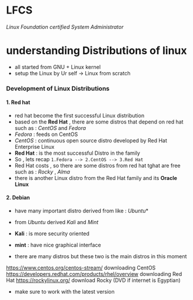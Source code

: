 # LFCS
######  Linux Foundation certified System Administrator 

# understanding Distributions of linux 
- all started from GNU + Linux kernel 
- setup the Linux by Ur self -> Linux from scratch
### Development of Linux Distributions
#### 1. Red hat 
- red hat become the first successful Linux distribution 
- based on the **Red Hat** , there are some distros that depend on red hat such as : *CentOS* and *Fedora* 
- *Fedora* : feeds on CentOS 
- *CentOS* : continuous open source distro developed by Red Hat Enterprise Linux 
- **Red Hat** : is the most successful Distro in the family
- So , lets recap `1.Fedora --> 2.CentOS --> 3.Red Hat`
- Red Hat costs , so there are some distros from red hat tghat are free such as : *Rocky* , *Alma*
- there is another Linux distro from the Red Hat family and its **Oracle Linux**

#### 2. Debian 
- have many important distro derived from like : *Ubuntu** 
- from *Ubuntu* derived *Kali* and *Mint*
- **Kali** : is more security oriented
- **mint** : have nice graphical interface 

- there are many distros but these two is the main distros in this moment

https://www.centos.org/centos-stream/ downloading CentOS
https://developers.redhat.com/products/rhel/overview downloading Red Hat
https://rockylinux.org/ download Rocky (DVD if internet is Egyptian)

- make sure to work with the latest version 